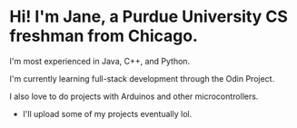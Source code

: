 # Hi! I'm Jane, a Purdue University CS freshman from Chicago.

I'm most experienced in Java, C++, and Python.

I'm currently learning full-stack development through the Odin Project.

I also love to do projects with Arduinos and other microcontrollers.
-   I'll upload some of my projects eventually lol.

